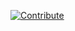 [![Contribute](https://www.eclipse.org/che/contribute.svg)](https://che.prod-preview.openshift.io/f?url=https://raw.githubusercontent.com/ibuziuk/my-che-devfiles/master/java-maven/devfile.yaml)
